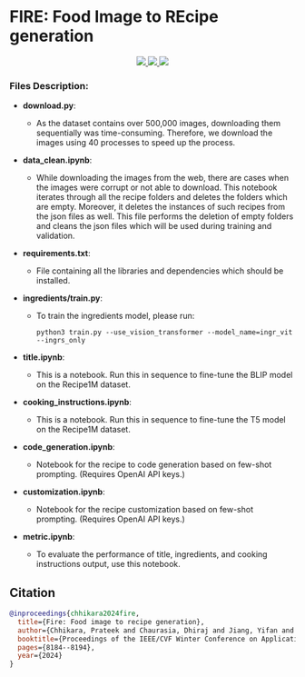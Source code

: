 # FIRE: Food Image to REcipe generation

<p align="center">
<!-- Link to tutorials badge using shields.io -->
<!-- Follow on twitter badge using shields.io -->
  <a href="https://openaccess.thecvf.com/content/WACV2024/html/Chhikara_FIRE_Food_Image_to_REcipe_Generation_WACV_2024_paper.html">
    <img src="https://img.shields.io/badge/Paper-📝-blue">
  </a> 
  <a href="https://www.youtube.com/watch?v=Y6Fuoptl8Rs&t=460s&ab_channel=ComputerVisionFoundationVideos">
    <img src="https://img.shields.io/badge/Youtube-💻-red">
  </a> 
  <a href="https://arxiv.org/abs/2308.14391">
    <img src="https://img.shields.io/badge/ArXiv-📝-yellow">
  </a>
</p>

### Files Description:

- **download.py**: 
  - As the dataset contains over 500,000 images, downloading them sequentially was time-consuming. Therefore, we download the images using 40 processes to speed up the process.

- **data_clean.ipynb**: 
  - While downloading the images from the web, there are cases when the images were corrupt or not able to download. This notebook iterates through all the recipe folders and deletes the folders which are empty. Moreover, it deletes the instances of such recipes from the json files as well. This file performs the deletion of empty folders and cleans the json files which will be used during training and validation.

- **requirements.txt**: 
  - File containing all the libraries and dependencies which should be installed.

- **ingredients/train.py**: 
  - To train the ingredients model, please run:
    ```
    python3 train.py --use_vision_transformer --model_name=ingr_vit --ingrs_only
    ```

- **title.ipynb**: 
  - This is a notebook. Run this in sequence to fine-tune the BLIP model on the Recipe1M dataset.

- **cooking_instructions.ipynb**: 
  - This is a notebook. Run this in sequence to fine-tune the T5 model on the Recipe1M dataset.

- **code_generation.ipynb**: 
  - Notebook for the recipe to code generation based on few-shot prompting. (Requires OpenAI API keys.)

- **customization.ipynb**: 
  - Notebook for the recipe customization based on few-shot prompting. (Requires OpenAI API keys.)

- **metric.ipynb**: 
  - To evaluate the performance of title, ingredients, and cooking instructions output, use this notebook.


## Citation 

```bib
@inproceedings{chhikara2024fire,
  title={Fire: Food image to recipe generation},
  author={Chhikara, Prateek and Chaurasia, Dhiraj and Jiang, Yifan and Masur, Omkar and Ilievski, Filip},
  booktitle={Proceedings of the IEEE/CVF Winter Conference on Applications of Computer Vision},
  pages={8184--8194},
  year={2024}
}
```